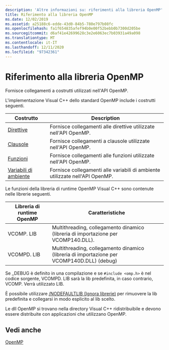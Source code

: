 ```yaml
---
description: 'Altre informazioni su: riferimenti alla libreria OpenMP'
title: Riferimento alla libreria OpenMP
ms.date: 12/02/2019
ms.assetid: a25188c6-edde-43d0-84b5-780e797b08fc
ms.openlocfilehash: fa1f654835afef94b0e00f52bebb0b7300d205be
ms.sourcegitcommit: d6af41e42699628c3e2e6063ec7b03931a49a098
ms.translationtype: MT
ms.contentlocale: it-IT
ms.lasthandoff: 12/11/2020
ms.locfileid: "97342361"
---
```

# <a name="openmp-library-reference"></a>Riferimento alla libreria OpenMP

Fornisce collegamenti a costrutti utilizzati nell'API OpenMP.

L'implementazione Visual C++ dello standard OpenMP include i costrutti seguenti.

|Costrutto|Description|
|---------------|-----------------|
|[Direttive](openmp-directives.md)|Fornisce collegamenti alle direttive utilizzate nell'API OpenMP.|
|[Clausole](openmp-clauses.md)|Fornisce collegamenti a clausole utilizzate nell'API OpenMP.|
|[Funzioni](openmp-functions.md)|Fornisce collegamenti alle funzioni utilizzate nell'API OpenMP.|
|[Variabili di ambiente](openmp-environment-variables.md)|Fornisce collegamenti alle variabili di ambiente utilizzate nell'API OpenMP.|

Le funzioni della libreria di runtime OpenMP Visual C++ sono contenute nelle librerie seguenti.

|Libreria di runtime OpenMP|Caratteristiche|
|------------------------------|---------------------|
|VCOMP. LIB|Multithreading, collegamento dinamico (libreria di importazione per VCOMP140.DLL).|
|VCOMPD. LIB|Multithreading, collegamento dinamico (libreria di importazione per VCOMP140D.DLL) (debug)|

Se _DEBUG è definito in una compilazione e se `#include <omp.h>` è nel codice sorgente, VCOMPD. LIB sarà la lib predefinita, in caso contrario, VCOMP. Verrà utilizzato LIB.

È possibile utilizzare [/NODEFAULTLIB (Ignora librerie)](../../../build/reference/nodefaultlib-ignore-libraries.md) per rimuovere la lib predefinita e collegarsi in modo esplicito al lib scelto.

Le dll OpenMP si trovano nella directory Visual C++ ridistribuibile e devono essere distribuite con applicazioni che utilizzano OpenMP.

## <a name="see-also"></a>Vedi anche

[OpenMP](../../../parallel/openmp/openmp-in-visual-cpp.md)
